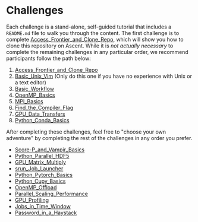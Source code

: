 

# Challenges

Each challenge is a stand-alone, self-guided tutorial that includes a `README.md` file to walk you through the content. The first challenge is to complete [Access_Frontier_and_Clone_Repo](Access_Frontier_and_Clone_Repo), which will show you how to clone this repository on Ascent. While it is *not actually necessary* to complete the remaining challenges in any particular order, we recommend participants follow the path below:

1. [Access_Frontier_and_Clone_Repo](Access_Frontier_and_Clone_Repo)
2. [Basic_Unix_Vim](Basic_Unix_Vim) (Only do this one if you have no experience with Unix or a text editor) 
3. [Basic_Workflow](Basic_Workflow)
4. [OpenMP_Basics](OpenMP_Basics)
5. [MPI_Basics](MPI_Basics)
6. [Find_the_Compiler_Flag](Find_the_Compiler_Flag)
7. [GPU_Data_Transfers](GPU_Data_Transfers)
8. [Python_Conda_Basics](Python_Conda_Basics)

After completing these challenges, feel free to "choose your own adventure" by completing the rest of the challenges in any order you prefer.

- [Score-P_and_Vampir_Basics](Score-P_and_Vampir_Basics)
- [Python_Parallel_HDF5](Python_Parallel_HDF5)
- [GPU_Matrix_Multiply](GPU_Matrix_Multiply)
- [srun_Job_Launcher](srun_Job_Launcher)
- [Python_Pytorch_Basics](Python_Pytorch_Basics)
- [Python_Cupy_Basics](Python_Cupy_Basics)
- [OpenMP_Offload](OpenMP_Offload)
- [Parallel_Scaling_Performance](Parallel_Scaling_Performance)
- [GPU_Profiling](GPU_Profiling)
- [Jobs_in_Time_Window](Jobs_in_Time_Window)
- [Password_in_a_Haystack](Password_in_a_Haystack)
